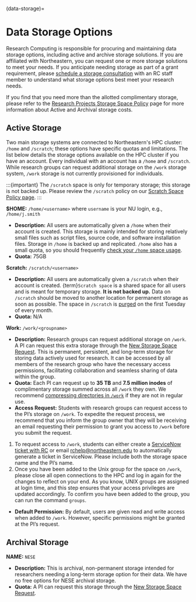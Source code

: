 (data-storage)=

# Data Storage Options

Research Computing is responsible for procuring and maintaining data storage options, including active and archive storage solutions. If you are affiliated with Northeastern, you can request one or more storage solutions to meet your needs. If you anticipate needing storage as part of a grant requirement, please [schedule a storage consultation] with an RC staff member to understand what storage options best meet your research needs.

If you find that you need more than the allotted complimentary storage, please refer to the [Research Projects Storage Space Policy] page for more information about Active and Archival storage costs.

## Active Storage

Two main storage systems are connected to Northeastern's HPC cluster: `/home` and `/scratch`; these options have specific quotas and limitations. The list below details the storage options available on the HPC cluster if you have an account. Every individual with an account has a `/home` and `/scratch`. While research groups can request additional storage on the `/work` storage system, `/work` storage is not currently provisioned for individuals.

:::{important}
The `/scratch` space is only for temporary storage; this storage is not backed up. Please review the `/scratch` policy on our [Scratch Space Policy page].
:::

**$HOME:** `/home/<username>` where `username` is your NU login, e.g., `/home/j.smith`
- **Description:** All users are automatically given a `/home` when their account is created. This storage is mainly intended for storing relatively small files such as script files, source code, and software installation files. Storage in `/home` is backed up and replicated. `/home` also has a small quota, so you should frequently [check your `/home` space usage](https://rc-docs.northeastern.edu/en/latest/best-practices/homequota.html). 
- **Quota:** 75GB

**Scratch:** `/scratch/<username>`
- **Description:** All users are automatically given a `/scratch` when their account is created. {term}`Scratch space` is a shared space for all users and is meant for temporary storage. **It is not backed up.** Data on `/scratch` should be moved to another location for permanent storage as soon as possible. The space in `/scratch` is [purged](https://rc-docs.northeastern.edu/en/latest/best-practices/homequota.html) on the first Tuesday of every month. 
- **Quota:** N/A

**Work:** `/work/<groupname>`
- **Description:** Research groups can request additional storage on `/work`. A PI can request this extra storage through the [New Storage Space Request]. This is permanent, persistent, and long-term storage for storing data actively used for research. It can be accessed by all members of the research group who have the necessary access permissions, facilitating collaboration and seamless sharing of data within the group.
- **Quota:** Each PI can request up to **35 TB** and **7.5 million inodes** of complimentary storage summed across all `/work` they own. We recommend [compressing directories in `/work`](https://rc-docs.northeastern.edu/en/latest/best-practices/workquota.html) if they are not in regular use. 
- **Access Request:** Students with research groups can request access to the PI’s storage on `/work`. To expedite the request process, we recommend that you inform the group owner that they will be receiving an email requesting their permission to grant you access to `/work` before you submit the request.

1. To request access to `/work`, students can either create a  [ServiceNow ticket with RC] or email [rchelp@northeastern.edu](mailto:rchelp%40northeastern.edu) to automatically generate a ticket in ServiceNow. Please include both the storage space name and the PI’s name.
1. Once you have been added to the Unix group for the space on `/work`, please close all open connections to the HPC and log in again for the changes to reflect on your end. As you know, UNIX groups are assigned at login time, and this step ensures that your access privileges are updated accordingly. To confirm you have been added to the group, you can run the command `groups`.
- **Default Permission:** By default, users are given read and write access when added to `/work`. However, specific permissions might be granted at the PI’s request.


##  Archival Storage

**NAME:** `NESE`
- **Description:** This is archival, non-permanent storage intended for researchers needing a long-term storage option for their data. We have no free options for NESE archival storage.
- **Quota:** A PI can request this storage through the [New Storage Space Request].

[How do I connect to Northeastern VPN?]: https://service.northeastern.edu/tech?id=kb_article_view&sysparm_article=KB000017951
[New Storage Space Request]: https://bit.ly/NURC-NewStorage
[OneDrive]: https://service.northeastern.edu/tech?id=kb_article&sysparm_article=KB0012764

[Scratch Space Policy page]: https://rc.northeastern.edu/policies-scratch-space-policy/
[schedule a storage consultation]: https://rc.northeastern.edu/support/gettinghelp/

[ServiceNow ticket with RC]: https://service.northeastern.edu/tech?id=sc_cat_item&sys_id=0a0bfc5adb9f1fc075892f17d4961993
[Sharepoint]: https://service.northeastern.edu/tech?id=kb_article_view&sysparm_article=KB0012695
[submitting a ticket]: https://bit.ly/NURC-Assistance
[Research Projects Storage Space Policy]: https://rc.northeastern.edu/research-projects-storage-space-policy/

